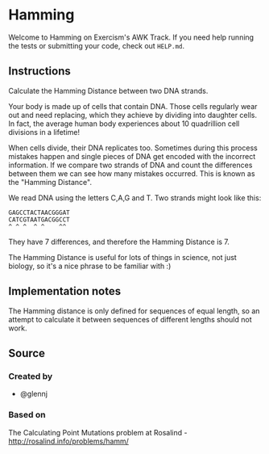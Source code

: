 # Hamming

Welcome to Hamming on Exercism's AWK Track.
If you need help running the tests or submitting your code, check out `HELP.md`.

## Instructions

Calculate the Hamming Distance between two DNA strands.

Your body is made up of cells that contain DNA.
Those cells regularly wear out and need replacing, which they achieve by dividing into daughter cells.
In fact, the average human body experiences about 10 quadrillion cell divisions in a lifetime!

When cells divide, their DNA replicates too.
Sometimes during this process mistakes happen and single pieces of DNA get encoded with the incorrect information.
If we compare two strands of DNA and count the differences between them we can see how many mistakes occurred.
This is known as the "Hamming Distance".

We read DNA using the letters C,A,G and T.
Two strands might look like this:

    GAGCCTACTAACGGGAT
    CATCGTAATGACGGCCT
    ^ ^ ^  ^ ^    ^^

They have 7 differences, and therefore the Hamming Distance is 7.

The Hamming Distance is useful for lots of things in science, not just biology, so it's a nice phrase to be familiar with :)

## Implementation notes

The Hamming distance is only defined for sequences of equal length, so an attempt to calculate it between sequences of different lengths should not work.

## Source

### Created by

- @glennj

### Based on

The Calculating Point Mutations problem at Rosalind - http://rosalind.info/problems/hamm/